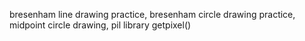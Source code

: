 bresenham line drawing practice,
bresenham circle drawing practice,
midpoint circle drawing,
pil library getpixel()
